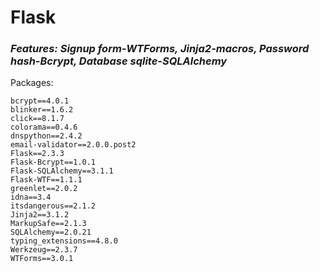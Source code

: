 # Flask


### *Features: Signup form-WTForms, Jinja2-macros, Password hash-Bcrypt, Database sqlite-SQLAlchemy*
Packages:
```
bcrypt==4.0.1
blinker==1.6.2
click==8.1.7
colorama==0.4.6
dnspython==2.4.2
email-validator==2.0.0.post2
Flask==2.3.3
Flask-Bcrypt==1.0.1
Flask-SQLAlchemy==3.1.1
Flask-WTF==1.1.1
greenlet==2.0.2
idna==3.4
itsdangerous==2.1.2
Jinja2==3.1.2
MarkupSafe==2.1.3
SQLAlchemy==2.0.21
typing_extensions==4.8.0
Werkzeug==2.3.7
WTForms==3.0.1
```
